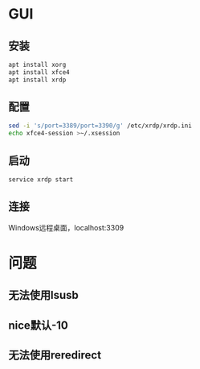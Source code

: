 # GUI
## 安装
```sh
apt install xorg
apt install xfce4
apt install xrdp
```
## 配置
```sh
sed -i 's/port=3389/port=3390/g' /etc/xrdp/xrdp.ini
echo xfce4-session >~/.xsession
```
## 启动
```sh
service xrdp start
```
## 连接
Windows远程桌面，localhost:3309
# 问题
## 无法使用lsusb
## nice默认-10
## 无法使用reredirect
